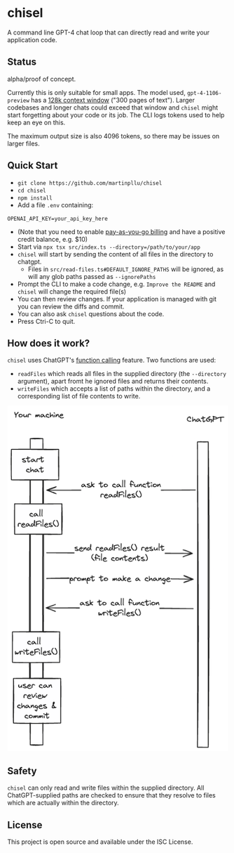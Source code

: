 # chisel

A command line GPT-4 chat loop that can directly read and write your application code.

## Status

alpha/proof of concept.

Currently this is only suitable for small apps. The model used, `gpt-4-1106-preview` has a [128k context window](https://platform.openai.com/docs/models/gpt-4-and-gpt-4-turbo) ("300 pages of text"). Larger codebases and longer chats could exceed that window and `chisel` might start forgetting about your code or its job. The CLI logs tokens used to help keep an eye on this.

The maximum output size is also 4096 tokens, so there may be issues on larger files.

## Quick Start

- `git clone https://github.com/martinpllu/chisel`
- `cd chisel`
- `npm install`
- Add a file `.env` containing:

```env
OPENAI_API_KEY=your_api_key_here
```
- (Note that you need to enable [pay-as-you-go billing](https://lifehacker.com/openai-s-pay-as-you-go-is-the-best-way-to-use-chatgpt-1850318349) and have a positive credit balance, e.g. $10)
- Start via `npx tsx src/index.ts --directory=/path/to/your/app`
- `chisel` will start by sending the content of all files in the directory to chatgpt. 
  - Files in `src/read-files.ts#DEFAULT_IGNORE_PATHS` will be ignored, as will any glob paths passed as `--ignorePaths`
- Prompt the CLI to make a code change, e.g. `Improve the README` and `chisel` will change the required file(s)
- You can then review changes. If your application is managed with git you can review the diffs and commit.
- You can also ask `chisel` questions about the code.
- Press Ctri-C to quit.

## How does it work?

`chisel` uses ChatGPT's [function calling](https://platform.openai.com/docs/guides/function-calling) feature. Two functions are used:

- `readFiles` which reads all files in the supplied directory (the `--directory` argument), apart fromt he ignored files and returns their contents. 
- `writeFiles` which accepts a list of paths within the directory, and a corresponding list of file contents to write.

![Sequence diagram](chisel.png)

## Safety

`chisel` can only read and write files within the supplied directory. All ChatGPT-supplied paths are checked to ensure that they resolve to files which are actually within the directory.

## License

This project is open source and available under the ISC License.